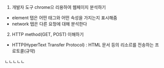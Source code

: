 1. 개발자 도구 chrome으 리용하여 웹페이지 분석하기
- element 탭은 어떤 태그와 어떤 속성을 가지는지 표시해줌
- network 탭은 다른 요청에 대해 분석한다

2. HTTP method(GET, POST) 이해하기
- HTTP(HyperText Transfer Protocol) : HTML 문서 등의 리소르를 전송하는 프로토콜(규약)

ㄴㄴㄴㄴㄴ